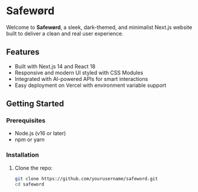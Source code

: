 # Safewørd

Welcome to **Safewørd**, a sleek, dark-themed, and minimalist Next.js website built to deliver a clean and real user experience.

## Features

- Built with Next.js 14 and React 18
- Responsive and modern UI styled with CSS Modules
- Integrated with AI-powered APIs for smart interactions
- Easy deployment on Vercel with environment variable support

## Getting Started

### Prerequisites

- Node.js (v16 or later)
- npm or yarn

### Installation

1. Clone the repo:

   ```bash
   git clone https://github.com/yourusername/safeword.git
   cd safeword

